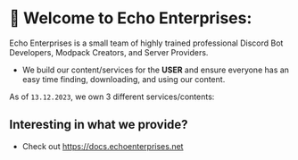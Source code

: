 # 📍 Welcome to Echo Enterprises:

Echo Enterprises is a small team of highly trained professional Discord Bot Developers, Modpack Creators, and Server Providers.

* We build our content/services for the **USER** and ensure everyone has an easy time finding, downloading, and using our content.

As of `13.12.2023`, we own 3 different services/contents:

## Interesting in what we provide?
* Check out https://docs.echoenterprises.net
